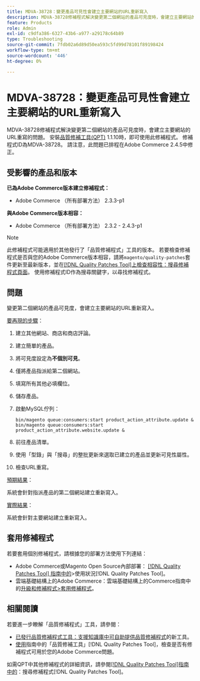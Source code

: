 ```yaml
---
title: MDVA-38728：變更產品可見性會建立主要網站的URL重新寫入
description: MDVA-38728修補程式解決變更第二個網站的產品可見度時，會建立主要網站的URL重寫的問題。 安裝[Quality Patches Tool (QPT)](https://experienceleague.adobe.com/zh-hant/docs/commerce-operations/tools/quality-patches-tool/quality-patches-tool-to-self-serve-quality-patches) 1.1.10時，即可使用此修補程式。 修補程式ID為MDVA-38728。 請注意，此問題已排程在Adobe Commerce 2.4.5中修正。
feature: Products
role: Admin
exl-id: c9dfa386-6327-43b6-a977-a29178c64b89
type: Troubleshooting
source-git-commit: 7fdb02a6d89d50ea593c5fd99d78101f89198424
workflow-type: tm+mt
source-wordcount: '446'
ht-degree: 0%

---
```


# MDVA-38728：變更產品可見性會建立主要網站的URL重新寫入

MDVA-38728修補程式解決變更第二個網站的產品可見度時，會建立主要網站的URL重寫的問題。 安裝[品質修補工具(QPT)](https://experienceleague.adobe.com/zh-hant/docs/commerce-operations/tools/quality-patches-tool/quality-patches-tool-to-self-serve-quality-patches) 1.1.10時，即可使用此修補程式。 修補程式ID為MDVA-38728。 請注意，此問題已排程在Adobe Commerce 2.4.5中修正。

## 受影響的產品和版本

**已為Adobe Commerce版本建立修補程式：**

* Adobe Commerce （所有部署方法） 2.3.3-p1

**與Adobe Commerce版本相容：**

* Adobe Commerce （所有部署方法） 2.3.2 - 2.4.3-p1

>[!NOTE]
>
>此修補程式可能適用於其他發行了「品質修補程式」工具的版本。 若要檢查修補程式是否與您的Adobe Commerce版本相容，請將`magento/quality-patches`套件更新至最新版本，並在[[!DNL Quality Patches Tool]上檢查相容性：搜尋修補程式頁面](https://experienceleague.adobe.com/zh-hant/docs/commerce-operations/tools/quality-patches-tool/quality-patches-tool-to-self-serve-quality-patches)。 使用修補程式ID作為搜尋關鍵字，以尋找修補程式。

## 問題

變更第二個網站的產品可見度，會建立主要網站的URL重新寫入。

<u>要再現的步驟</u>：

1. 建立其他網站、商店和商店評論。
1. 建立簡單的產品。
1. 將可見度設定為&#x200B;**不個別可見**。
1. 僅將產品指派給第二個網站。
1. 填寫所有其他必填欄位。
1. 儲存產品。
1. 啟動MySQL佇列：

   ```mysql
   bin/magento queue:consumers:start product_action_attribute.update &
   bin/magento queue:consumers:start product_action_attribute.website.update &
   ```

1. 前往產品清單。
1. 使用「型錄」與「搜尋」的整批更新來選取已建立的產品並更新可見性屬性。
1. 檢查URL重寫。

<u>預期結果</u>：

系統會針對指派產品的第二個網站建立重新寫入。

<u>實際結果</u>：

系統會針對主要網站建立重新寫入。

## 套用修補程式

若要套用個別修補程式，請根據您的部署方法使用下列連結：

* Adobe Commerce或Magento Open Source內部部署： [[!DNL Quality Patches Tool] 指南中的](/help/tools/quality-patches-tool/usage.md)>使用狀況[!DNL Quality Patches Tool]。
* 雲端基礎結構上的Adobe Commerce：雲端基礎結構上的Commerce指南中的[升級和修補程式>套用修補程式](https://experienceleague.adobe.com/docs/commerce-cloud-service/user-guide/develop/upgrade/apply-patches.html?lang=zh-Hant)。

## 相關閱讀

若要進一步瞭解「品質修補程式」工具，請參閱：

* [已發行品質修補程式工具：支援知識庫中可自助提供品質修補程式](https://experienceleague.adobe.com/zh-hant/docs/commerce-operations/tools/quality-patches-tool/quality-patches-tool-to-self-serve-quality-patches)的新工具。
* [使用](/help/tools/quality-patches-tool/patches-available-in-qpt/check-patch-for-magento-issue-with-magento-quality-patches.md)指南中的「品質修補工具」[!DNL Quality Patches Tool]，檢查是否有修補程式可用於您的Adobe Commerce問題。

如需QPT中其他修補程式的詳細資訊，請參閱[[!DNL Quality Patches Tool]指南中的](https://experienceleague.adobe.com/tools/commerce-quality-patches/index.html?lang=zh-Hant)：搜尋修補程式[!DNL Quality Patches Tool]。
